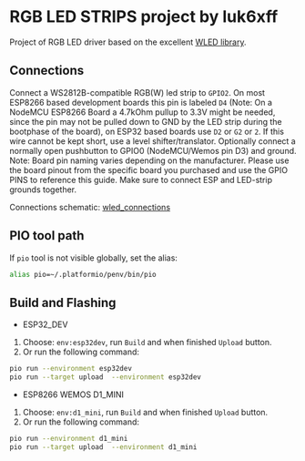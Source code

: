# RGB LED STRIPS project by luk6xff
Project of RGB LED driver based on the excellent [WLED library](https://github.com/Aircoookie/WLED).

## Connections
Connect a WS2812B-compatible RGB(W) led strip to `GPIO2`. On most ESP8266 based development boards this pin is labeled `D4` (Note: On a NodeMCU ESP8266 Board a 4.7kOhm pullup to 3.3V might be needed, since the pin may not be pulled down to GND by the LED strip during the bootphase of the board), on ESP32 based boards use `D2` or `G2` or `2`. If this wire cannot be kept short, use a level shifter/translator. Optionally connect a normally open pushbutton to GPIO0 (NodeMCU/Wemos pin D3) and ground.
Note: Board pin naming varies depending on the manufacturer. Please use the board pinout from the specific board you purchased and use the GPIO PINS to reference this guide. Make sure to connect ESP and LED-strip grounds together.

Connections schematic:
[wled_connections](img/wled_connections.jpeg)


## PIO tool path
If `pio` tool is not visible globally, set the alias:
```sh
alias pio=~/.platformio/penv/bin/pio
```

## Build and Flashing
* ESP32_DEV
1. Choose: `env:esp32dev`, run `Build` and when finished `Upload` button.
2. Or run the following command:
```sh
pio run --environment esp32dev
pio run --target upload  --environment esp32dev
```

* ESP8266 WEMOS D1_MINI
1. Choose: `env:d1_mini`, run `Build` and when finished `Upload` button.
2. Or run the following command:
```sh
pio run --environment d1_mini
pio run --target upload  --environment d1_mini
```
